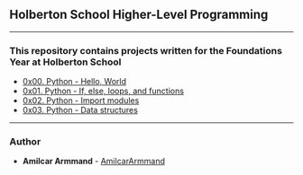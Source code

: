 ## Holberton School Higher-Level Programming

---

### This repository contains projects written for the Foundations Year at Holberton School

* [0x00. Python - Hello, World](./0x00-python-hello_world)
* [0x01. Python - If, else, loops, and functions](./0x01-python-if_else_loops_functions)
* [0x02. Python - Import modules](./0x02-python-import_modules)
* [0x03. Python - Data structures](./0x03-python-data_structures)

---

### Author
* **Amilcar Armmand** - [AmilcarArmmand](https://github.com/AmilcarArmmand)
